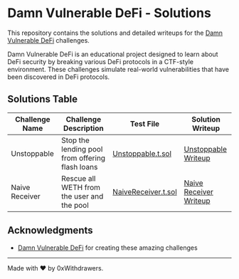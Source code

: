 # Damn Vulnerable DeFi - Solutions

This repository contains the solutions and detailed writeups for the [Damn Vulnerable DeFi](https://www.damnvulnerabledefi.xyz/) challenges.

Damn Vulnerable DeFi is an educational project designed to learn about DeFi security by breaking various DeFi protocols in a CTF-style environment. These challenges simulate real-world vulnerabilities that have been discovered in DeFi protocols.

## Solutions Table

| Challenge Name | Challenge Description | Test File | Solution Writeup |
|----------------|----------------------|-----------|-----------------|
| Unstoppable | Stop the lending pool from offering flash loans | [Unstoppable.t.sol](test/unstoppable/Unstoppable.t.sol) | [Unstoppable Writeup](https://blog.jomar.fr/posts/2025/damn_vulnerable_defi/unstopable/) |
| Naive Receiver | Rescue all WETH from the user and the pool | [NaiveReceiver.t.sol](test/naive-receiver/NaiveReceiver.t.sol) | [Naive Receiver Writeup](https://blog.jomar.fr/posts/2025/damn_vulnerable_defi/naive_receiver/) |

## Acknowledgments

- [Damn Vulnerable DeFi](https://www.damnvulnerabledefi.xyz/) for creating these amazing challenges

----

Made with ❤️ by 0xWithdrawers.

